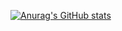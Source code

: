 [![Anurag's GitHub stats](https://github-readme-stats.vercel.app/api?username=xuese0513&show_icons=true&theme=city_lights&hide=contribs,prs)](https://github.com/anuraghazra/github-readme-stats)
